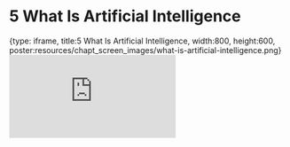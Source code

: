 # 5 What Is Artificial Intelligence
 
{type: iframe, title:5 What Is Artificial Intelligence, width:800, height:600, poster:resources/chapt_screen_images/what-is-artificial-intelligence.png}
![](https://hutchdatascience.org/AI_for_Decision_Makers/no_toc/what-is-artificial-intelligence.html)
 

 
